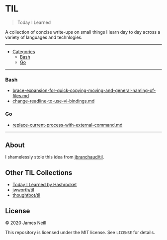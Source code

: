 # TIL

> Today I Learned

A collection of concise write-ups on small things I learn day to day across a variety of languages and technlogies.

--- 

- [Categories](#categories)
  - [Bash](#bash)
  - [Go](#go)
  

---


### Bash

- [brace-expansion-for-quick-copying-moving-and-general-naming-of-files.md](markdown/bash/brace-expansion-for-quick-copying-moving-and-general-naming-of-files.md)
- [change-readline-to-use-vi-bindings.md](markdown/bash/change-readline-to-use-vi-bindings.md)


### Go

- [replace-current-process-with-external-command.md](markdown/go/replace-current-process-with-external-command.md)


---

## About

I shamelessly stole this idea from [jbranchaud/til](https://github.com/jbranchaud/til).

## Other TIL Collections

- [Today I Learned by Hashrocket](https://til.hashrocket.com)
- [jwworth/til](https://github.com/jwworth/til)
- [thoughtbot/til](https://github.com/thoughtbot/til)

## License

&copy; 2020 James Neill

This repository is licensed under the MIT license. See `LICENSE` for details.
